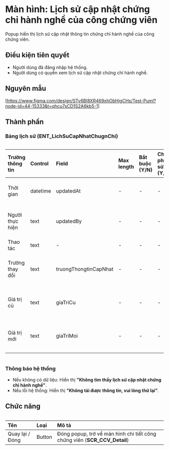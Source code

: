 # Màn hình: Lịch sử cập nhật chứng chỉ hành nghề của công chứng viên
Popup hiển thị lịch sử cập nhật thông tin chứng chỉ hành nghề của công chứng viên.

## Điều kiện tiên quyết
- Người dùng đã đăng nhập hệ thống.
- Người dùng có quyền xem lịch sử cập nhật chứng chỉ hành nghề.

## Nguyên mẫu
[https://www.figma.com/design/STv6BI8XR469xhObHjgCHs/Test-Puml?node-id=44-15333&t=qhcu7sCD1S2A6kb5-1]

## Thành phần

### Bảng lịch sử (ENT_LichSuCapNhatChugnChi)

<div style="overflow-x:auto">

| Trường thông tin | Control  | Field                 | Max length | Bắt buộc (Y/N) | Cho phép sửa (Y/N) | Mô tả                      |
|:-----------------|:---------|:----------------------|:-----------|:---------------|:-------------------|:---------------------------|
| Thời gian        | datetime | updatedAt             | -          | -              | -                  | Thời điểm thay đổi         |
| Người thực hiện  | text     | updatedBy             | -          | -              | -                  | Người thực hiện thao tác   |
| Thao tác         | text     | -                     | -          | -              | -                  | Cập nhật                   |
| Trường thay đổi  | text     | truongThongtinCapNhat | -          | -              | -                  | Tên trường bị thay đổi     |
| Giá trị cũ       | text     | giaTriCu              | -          | -              | -                  | Giá trị trước khi thay đổi |
| Giá trị mới      | text     | giaTriMoi             | -          | -              | -                  | Giá trị sau khi thay đổi   |

</div>

### Thông báo hệ thống
- Nếu không có dữ liệu: Hiển thị **"Không tìm thấy lịch sử cập nhật chứng chỉ hành nghề"**.  
- Nếu lỗi hệ thống: Hiển thị **"Không tải được thông tin, vui lòng thử lại"**.  

## Chức năng

<div style="overflow-x:auto">

| Tên              | Loại    | Mô tả                                                |
| :--------------- | :------ | :--------------------------------------------------- |
| Quay lại / Đóng  | Button  | Đóng popup, trở về màn hình chi tiết công chứng viên (**SCR_CCV_Detail**) |

</div>
